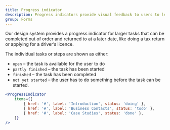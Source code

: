```yaml
---
title: Progress indicator
description: Progress indicators provide visual feedback to users to let them know and understand their current context at any given time and be assured that they are progressing through the system.
group: Forms
---
```


Our design system provides a progress indicator for larger tasks that can be completed out of order and returned to at a later date, like doing a tax return or applying for a driver’s licence.

The individual tasks or steps are shown as either:

- `open` – the task is available for the user to do
- `partly finished` – the task has been started
- `finished` – the task has been completed
- `not yet started` – the user has to do something before the task can be started.

```jsx live
<ProgressIndicator
	items={[
		{ href: '#', label: 'Introduction', status: 'doing' },
		{ href: '#', label: 'Business Contacts', status: 'todo' },
		{ href: '#', label: 'Case Studies', status: 'done' },
	]}
/>
```
